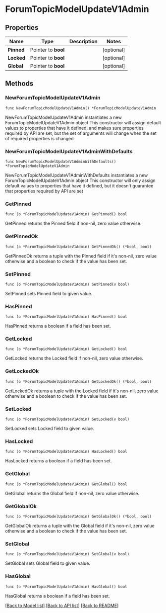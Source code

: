 # ForumTopicModelUpdateV1Admin

## Properties

Name | Type | Description | Notes
------------ | ------------- | ------------- | -------------
**Pinned** | Pointer to **bool** |  | [optional] 
**Locked** | Pointer to **bool** |  | [optional] 
**Global** | Pointer to **bool** |  | [optional] 

## Methods

### NewForumTopicModelUpdateV1Admin

`func NewForumTopicModelUpdateV1Admin() *ForumTopicModelUpdateV1Admin`

NewForumTopicModelUpdateV1Admin instantiates a new ForumTopicModelUpdateV1Admin object
This constructor will assign default values to properties that have it defined,
and makes sure properties required by API are set, but the set of arguments
will change when the set of required properties is changed

### NewForumTopicModelUpdateV1AdminWithDefaults

`func NewForumTopicModelUpdateV1AdminWithDefaults() *ForumTopicModelUpdateV1Admin`

NewForumTopicModelUpdateV1AdminWithDefaults instantiates a new ForumTopicModelUpdateV1Admin object
This constructor will only assign default values to properties that have it defined,
but it doesn't guarantee that properties required by API are set

### GetPinned

`func (o *ForumTopicModelUpdateV1Admin) GetPinned() bool`

GetPinned returns the Pinned field if non-nil, zero value otherwise.

### GetPinnedOk

`func (o *ForumTopicModelUpdateV1Admin) GetPinnedOk() (*bool, bool)`

GetPinnedOk returns a tuple with the Pinned field if it's non-nil, zero value otherwise
and a boolean to check if the value has been set.

### SetPinned

`func (o *ForumTopicModelUpdateV1Admin) SetPinned(v bool)`

SetPinned sets Pinned field to given value.

### HasPinned

`func (o *ForumTopicModelUpdateV1Admin) HasPinned() bool`

HasPinned returns a boolean if a field has been set.

### GetLocked

`func (o *ForumTopicModelUpdateV1Admin) GetLocked() bool`

GetLocked returns the Locked field if non-nil, zero value otherwise.

### GetLockedOk

`func (o *ForumTopicModelUpdateV1Admin) GetLockedOk() (*bool, bool)`

GetLockedOk returns a tuple with the Locked field if it's non-nil, zero value otherwise
and a boolean to check if the value has been set.

### SetLocked

`func (o *ForumTopicModelUpdateV1Admin) SetLocked(v bool)`

SetLocked sets Locked field to given value.

### HasLocked

`func (o *ForumTopicModelUpdateV1Admin) HasLocked() bool`

HasLocked returns a boolean if a field has been set.

### GetGlobal

`func (o *ForumTopicModelUpdateV1Admin) GetGlobal() bool`

GetGlobal returns the Global field if non-nil, zero value otherwise.

### GetGlobalOk

`func (o *ForumTopicModelUpdateV1Admin) GetGlobalOk() (*bool, bool)`

GetGlobalOk returns a tuple with the Global field if it's non-nil, zero value otherwise
and a boolean to check if the value has been set.

### SetGlobal

`func (o *ForumTopicModelUpdateV1Admin) SetGlobal(v bool)`

SetGlobal sets Global field to given value.

### HasGlobal

`func (o *ForumTopicModelUpdateV1Admin) HasGlobal() bool`

HasGlobal returns a boolean if a field has been set.


[[Back to Model list]](../README.md#documentation-for-models) [[Back to API list]](../README.md#documentation-for-api-endpoints) [[Back to README]](../README.md)


